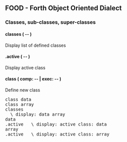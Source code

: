 <h2>FOOD - Forth Object Oriented Dialect</h2>

<h3>Classes, sub-classes, super-classes</h3>

<h4>classes ( -- )</h4>
<p>Display list of defined classes</p>

<h4>.active ( -- )</h4>
<p>Display active class</p>

<h4>class ( comp: -- <class-name> | exec: -- )</h4>
<p>Define new class</p>
<pre>
class data
class array
classes
  \ display: data array
data
.active   \ display: active class: data
array
.active   \ display: active class: array
</pre>
